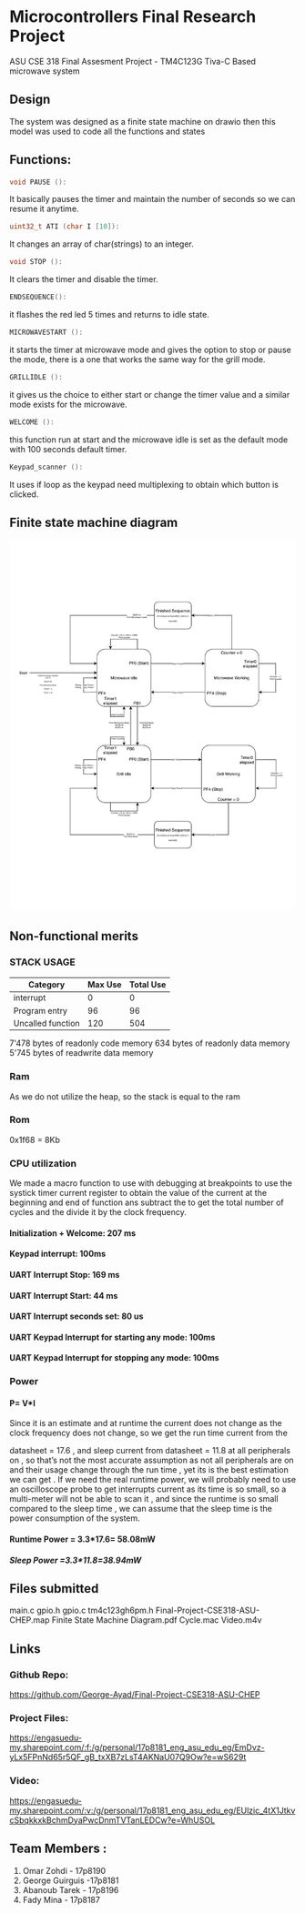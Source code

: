 # Microcontrollers Final Research Project 
ASU CSE 318 Final Assesment Project - TM4C123G Tiva-C Based microwave system

## Design
The system was designed as a finite state machine on drawio then this model was used to code all the functions and states

## Functions:

```C
void PAUSE ():
```

 It basically pauses the timer and maintain the number of seconds so we can resume it anytime.
```C
uint32_t ATI (char I [10]):
```
It changes an array of char(strings) to an integer.

```C
void STOP ():
```
 It clears the timer and disable the timer.

```C
ENDSEQUENCE():
```
 it flashes the red led 5 times and returns to idle state.

```C
MICROWAVESTART ():
```
 it starts the timer at microwave mode and gives the option to stop or pause the mode, there is a one that works the same way for the grill mode. 

```C
GRILLIDLE ():
```
it gives us the choice to either start or change the timer value and a similar mode exists for the microwave.

```C
WELCOME ():
```
 this function run at start and the microwave idle is set as the default mode with 100 seconds default timer.

```C
Keypad_scanner ():
```
 It uses if loop as the keypad need multiplexing to obtain which button is clicked.

## Finite state machine diagram

![Finite state machine diagram](https://github.com/George-Ayad/Final-Project-CSE318-ASU-CHEP/blob/master/Finite%20State%20Machine%20Diagram.png?raw=true)


## Non-functional merits

### STACK USAGE

| Category          | Max Use | Total Use |
| ----------------- | ------- | --------- |
| interrupt         | 0       | 0         |
| Program entry     | 96      | 96        |
| Uncalled function | 120     | 504       |

7'478 bytes of readonly code memory
634 bytes of readonly data memory
5'745 bytes of readwrite data memory

### Ram 
As we do not utilize the heap, so the stack is equal to the ram 

### Rom 
0x1f68 = 8Kb

### CPU utilization 

We made a macro function to use with debugging at breakpoints to use the systick timer current register to obtain the value of the current at the beginning and end of function ans subtract the to get the total number of cycles and the divide it by the clock frequency.

#### Initialization + Welcome: 207 ms
#### Keypad interrupt: 100ms
#### UART Interrupt Stop: 169 ms
#### UART Interrupt Start: 44 ms
#### UART Interrupt seconds set: 80 us
#### UART Keypad Interrupt for starting any mode: 100ms
#### UART Keypad Interrupt for stopping any mode: 100ms

### Power
####  P= V*I 

Since it is an estimate and at runtime the current does not change as the clock frequency does not change, so we get the run time current from the 

datasheet = 17.6 , and sleep current from datasheet = 11.8 at all peripherals on , so that’s not the most accurate assumption as not all peripherals are on and their usage change through the run time , yet its is the best estimation we can get . If we need the real runtime power, we will probably need to use an oscilloscope probe to get interrupts current as its time is so small, so a multi-meter will not be able to scan it , and since the runtime is so small compared to the sleep time , we can assume that the sleep time is the power consumption of the system.

#### Runtime Power = 3.3*17.6= 58.08mW
##### Sleep Power =3.3*11.8=38.94mW



## Files submitted
main.c
gpio.h
gpio.c
tm4c123gh6pm.h
Final-Project-CSE318-ASU-CHEP.map
Finite State Machine Diagram.pdf
Cycle.mac
Video.m4v

## Links
### Github Repo:
https://github.com/George-Ayad/Final-Project-CSE318-ASU-CHEP

### Project Files:
https://engasuedu-my.sharepoint.com/:f:/g/personal/17p8181_eng_asu_edu_eg/EmDvz-yLx5FPnNd65r5QF_gB_txXB7zLsT4AKNaU07Q9Ow?e=wS629t

### Video:

https://engasuedu-my.sharepoint.com/:v:/g/personal/17p8181_eng_asu_edu_eg/EUlzic_4tX1JtkvcSbqkkxkBchmDyaPwcDnmTVTanLEDCw?e=WhUSOL


## Team Members :
1. Omar Zohdi - 17p8190
2. George Guirguis -17p8181
3. Abanoub Tarek - 17p8196
4. Fady Mina - 17p8187